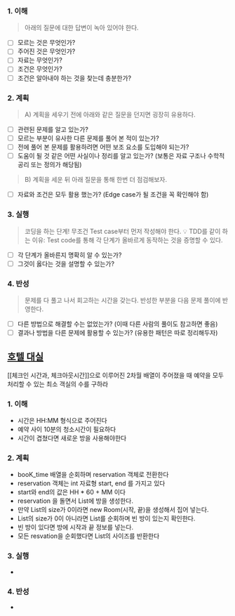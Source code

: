### 1. 이해
> 아래의 질문에 대한 답변이 녹아 있어야 한다.

- [ ] 모르는 것은 무엇인가?
- [ ] 주어진 것은 무엇인가?
- [ ] 자료는 무엇인가?
- [ ] 조건은 무엇인가?
- [ ] 조건은 알아내야 하는 것을 찾는데 충분한가?

### 2. 계획
> A) 계획을 세우기 전에 아래와 같은 질문을 던지면 굉장히 유용하다.

- [ ] 관련된 문제를 알고 있는가?
- [ ] 모르는 부분이 유사한 다른 문제를 풀어 본 적이 있는가?
- [ ] 전에 풀어 본 문제를 활용하려면 어떤 보조 요소를 도입해야 되는가?
- [ ] 도움이 될 것 같은 어떤 사실이나 정리를 알고 있는가? (보통은 자료 구조나 수학적 공리 또는 정의가 해당됨)

> B) 계획을 세운 뒤 아래 질문을 통해 한번 더 점검해보자.

- [ ] 자료와 조건은 모두 활용 했는가? (Edge case가 될 조건을 꼭 확인해야 함)

### 3. 실행
> 코딩을 하는 단계! 무조건 Test case부터 먼저 작성해야 한다.
💡 TDD를 같이 하는 이유: Test code를 통해 각 단계가 올바르게 동작하는 것을 증명할 수 있다.

- [ ] 각 단계가 올바른지 명확히 알 수 있는가?
- [ ] 그것이 옳다는 것을 설명할 수 있는가?

### 4. 반성
> 문제를 다 풀고 나서 회고하는 시간을 갖는다. 반성한 부분을 다음 문제 풀이에 반영한다.

- [ ] 다른 방법으로 해결할 수는 없었는가? (이때 다른 사람의 풀이도 참고하면 좋음)
- [ ] 결과나 방법을 다른 문제에 활용할 수 있는가? (유용한 패턴은 따로 정리해두자)

## [호텔 대실](https://school.programmers.co.kr/learn/courses/30/lessons/155651)
[[체크인 시간과, 체크아웃시간]]으로 이루어진 2차월 배열이 주어졌을 때 예약을 모두 처리할 수 있는 최소 객실의 수를 구하라

### 1. 이해
- 시간은 HH:MM 형식으로 주어진다
- 예약 사이 10분의 청소시간이 필요하다 
- 시간이 겹쳤다면 새로운 방을 사용해야한다

### 2. 계획
- booK_time 배열을 순회하며 reservation 객체로 전환한다
- reservation 객체는 int 자료형 start, end 를 가지고 있다 
- start와 end의 값은 HH * 60 + MM 이다
- reservation 을 돌면서 List에 방을 생성한다.
- 만약 List의 size가 0이라면 new Room(시작, 끝)을 생성해서 집어 넣는다.
- List의 size가 0이 아니라면 List를 순회하며 빈 방이 있는지 확인한다.
- 빈 방이 있다면 방에 시작과 끝 정보를 넣는다. 
- 모든 resvation을 순회했다면 List의 사이즈를 반환한다
### 3. 실행
- 

### 4. 반성
-

